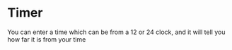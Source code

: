 # Timer
You can enter a time which can be from a 12 or 24 clock, and it will tell you how far it is from your time

